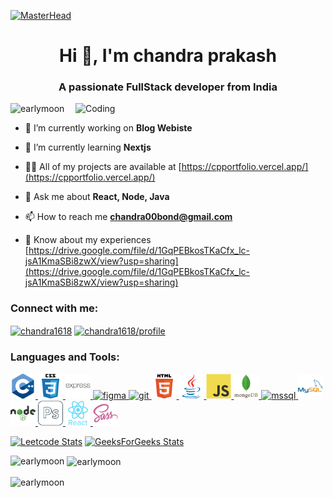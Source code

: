 [![MasterHead](https://gifdb.com/images/high/loading-screen-498-x-233-gif-gbjyoxflb00rv2uc.gif)](https://cpportfolio.vercel.app/)

<h1 align="center">Hi 👋, I'm chandra prakash</h1>
<h3 align="center">A passionate FullStack developer from India</h3>
<img align="right" alt="Coding" width="400" src="https://media.giphy.com/media/v1.Y2lkPTc5MGI3NjExbW9tYW9ieHRmMDJpcGpvbXk3cW8yemxqd25zenJ0Z2JldmVqbWRvbSZlcD12MV9pbnRlcm5hbF9naWZfYnlfaWQmY3Q9Zw/oYQ9HRm5Mo7VXeMNVR/giphy.gif">

<p align="left"> <img src="https://komarev.com/ghpvc/?username=earlymoon&label=Profile%20views&color=0e75b6&style=flat" alt="earlymoon" /> </p>

- 🔭 I’m currently working on **Blog Webiste**

- 🌱 I’m currently learning **Nextjs**

- 👨‍💻 All of my projects are available at [https://cpportfolio.vercel.app/](https://cpportfolio.vercel.app/)

- 💬 Ask me about **React, Node, Java**

- 📫 How to reach me **chandra00bond@gmail.com**

- 📄 Know about my experiences [https://drive.google.com/file/d/1GqPEBkosTKaCfx_lc-jsA1KmaSBi8zwX/view?usp=sharing](https://drive.google.com/file/d/1GqPEBkosTKaCfx_lc-jsA1KmaSBi8zwX/view?usp=sharing)

<h3 align="left">Connect with me:</h3>
<p align="left">
<a href="https://www.leetcode.com/chandra1618" target="blank"><img align="center" src="https://raw.githubusercontent.com/rahuldkjain/github-profile-readme-generator/master/src/images/icons/Social/leet-code.svg" alt="chandra1618" height="30" width="40" /></a>
<a href="https://auth.geeksforgeeks.org/user/chandra1618/profile" target="blank"><img align="center" src="https://raw.githubusercontent.com/rahuldkjain/github-profile-readme-generator/master/src/images/icons/Social/geeks-for-geeks.svg" alt="chandra1618/profile" height="30" width="40" /></a>
</p>

<h3 align="left">Languages and Tools:</h3>
<p align="left"> <a href="https://www.w3schools.com/cpp/" target="_blank" rel="noreferrer"> <img src="https://raw.githubusercontent.com/devicons/devicon/master/icons/cplusplus/cplusplus-original.svg" alt="cplusplus" width="40" height="40"/> </a> <a href="https://www.w3schools.com/css/" target="_blank" rel="noreferrer"> <img src="https://raw.githubusercontent.com/devicons/devicon/master/icons/css3/css3-original-wordmark.svg" alt="css3" width="40" height="40"/> </a> <a href="https://expressjs.com" target="_blank" rel="noreferrer"> <img src="https://raw.githubusercontent.com/devicons/devicon/master/icons/express/express-original-wordmark.svg" alt="express" width="40" height="40"/> </a> <a href="https://www.figma.com/" target="_blank" rel="noreferrer"> <img src="https://www.vectorlogo.zone/logos/figma/figma-icon.svg" alt="figma" width="40" height="40"/> </a> <a href="https://git-scm.com/" target="_blank" rel="noreferrer"> <img src="https://www.vectorlogo.zone/logos/git-scm/git-scm-icon.svg" alt="git" width="40" height="40"/> </a> <a href="https://www.w3.org/html/" target="_blank" rel="noreferrer"> <img src="https://raw.githubusercontent.com/devicons/devicon/master/icons/html5/html5-original-wordmark.svg" alt="html5" width="40" height="40"/> </a> <a href="https://www.java.com" target="_blank" rel="noreferrer"> <img src="https://raw.githubusercontent.com/devicons/devicon/master/icons/java/java-original.svg" alt="java" width="40" height="40"/> </a> <a href="https://developer.mozilla.org/en-US/docs/Web/JavaScript" target="_blank" rel="noreferrer"> <img src="https://raw.githubusercontent.com/devicons/devicon/master/icons/javascript/javascript-original.svg" alt="javascript" width="40" height="40"/> </a> <a href="https://www.mongodb.com/" target="_blank" rel="noreferrer"> <img src="https://raw.githubusercontent.com/devicons/devicon/master/icons/mongodb/mongodb-original-wordmark.svg" alt="mongodb" width="40" height="40"/> </a> <a href="https://www.microsoft.com/en-us/sql-server" target="_blank" rel="noreferrer"> <img src="https://www.svgrepo.com/show/303229/microsoft-sql-server-logo.svg" alt="mssql" width="40" height="40"/> </a> <a href="https://www.mysql.com/" target="_blank" rel="noreferrer"> <img src="https://raw.githubusercontent.com/devicons/devicon/master/icons/mysql/mysql-original-wordmark.svg" alt="mysql" width="40" height="40"/> </a> <a href="https://nodejs.org" target="_blank" rel="noreferrer"> <img src="https://raw.githubusercontent.com/devicons/devicon/master/icons/nodejs/nodejs-original-wordmark.svg" alt="nodejs" width="40" height="40"/> </a> <a href="https://www.photoshop.com/en" target="_blank" rel="noreferrer"> <img src="https://raw.githubusercontent.com/devicons/devicon/master/icons/photoshop/photoshop-line.svg" alt="photoshop" width="40" height="40"/> </a> <a href="https://reactjs.org/" target="_blank" rel="noreferrer"> <img src="https://raw.githubusercontent.com/devicons/devicon/master/icons/react/react-original-wordmark.svg" alt="react" width="40" height="40"/> </a> <a href="https://sass-lang.com" target="_blank" rel="noreferrer"> <img src="https://raw.githubusercontent.com/devicons/devicon/master/icons/sass/sass-original.svg" alt="sass" width="40" height="40"/> </a> </p>

[![Leetcode Stats](https://leetcard.jacoblin.cool/chandra1618)](https://leetcode.com/chandra1618)
[![GeeksForGeeks Stats](https://geeks-for-geeks-stats-api-napiyo.vercel.app/?userName=chandra1618)](https://www.geeksforgeeks.org/user/chandra1618/)

<p><img align="left" src="https://github-readme-stats.vercel.app/api/top-langs?username=earlymoon&show_icons=true&locale=en&layout=compact" alt="earlymoon" /></p>

<p>&nbsp;<img align="center" src="https://github-readme-stats.vercel.app/api?username=earlymoon&show_icons=true&locale=en" alt="earlymoon" /></p>

<p><img align="center" src="https://github-readme-streak-stats.herokuapp.com/?user=earlymoon&" alt="earlymoon" /></p>
